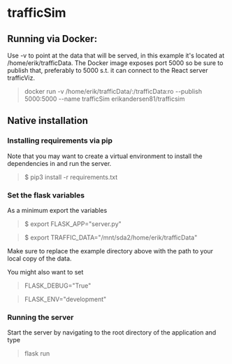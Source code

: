 # trafficSim


## Running via Docker:
Use -v to point at the data that will be served, in this example it's located at /home/erik/trafficData. The Docker image exposes port 5000 so be sure to publish that, preferably to 5000 s.t. it can connect to the React server trafficViz.
> docker run -v /home/erik/trafficData/:/trafficData:ro --publish 5000:5000 --name trafficSim erikandersen81/trafficsim


## Native installation

### Installing requirements via pip 
Note that you may want to create a virtual environment to install the dependencies in and run the server.
> $ pip3 install -r requirements.txt

### Set the flask variables
As a minimum export the variables
> $ export FLASK_APP="server.py"

> $ export TRAFFIC_DATA="/mnt/sda2/home/erik/trafficData"

Make sure to replace the example directory above with the path to your local copy of the data.

You might also want to set

> FLASK_DEBUG="True"

> FLASK_ENV="development"

### Running the server
Start the server by navigating to the root directory of the application and type
> flask run
